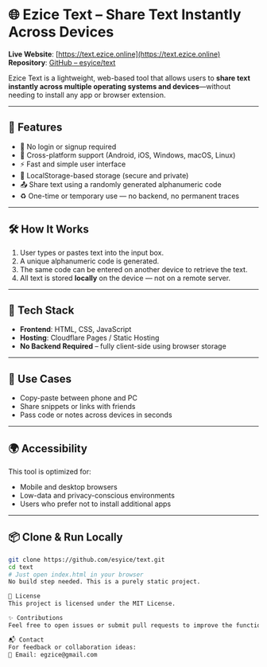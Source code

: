 # 🌐 Ezice Text – Share Text Instantly Across Devices

**Live Website**: [https://text.ezice.online](https://text.ezice.online)  
**Repository**: [GitHub – esyice/text](https://github.com/esyice/text)

Ezice Text is a lightweight, web-based tool that allows users to **share text instantly across multiple operating systems and devices**—without needing to install any app or browser extension.

---

## 🚀 Features

- 🔐 No login or signup required
- 📱 Cross-platform support (Android, iOS, Windows, macOS, Linux)
- ⚡ Fast and simple user interface
- 💾 LocalStorage-based storage (secure and private)
- 📤 Share text using a randomly generated alphanumeric code
- ♻️ One-time or temporary use — no backend, no permanent traces

---

## 🛠️ How It Works

1. User types or pastes text into the input box.
2. A unique alphanumeric code is generated.
3. The same code can be entered on another device to retrieve the text.
4. All text is stored **locally** on the device — not on a remote server.

---

## 🧰 Tech Stack

- **Frontend**: HTML, CSS, JavaScript
- **Hosting**: Cloudflare Pages / Static Hosting
- **No Backend Required** – fully client-side using browser storage

---

## 📝 Use Cases

- Copy-paste between phone and PC
- Share snippets or links with friends
- Pass code or notes across devices in seconds

---

## 🌍 Accessibility

This tool is optimized for:

- Mobile and desktop browsers
- Low-data and privacy-conscious environments
- Users who prefer not to install additional apps

---

## 📦 Clone & Run Locally

```bash
git clone https://github.com/esyice/text.git
cd text
# Just open index.html in your browser
No build step needed. This is a purely static project.

📃 License
This project is licensed under the MIT License.

✨ Contributions
Feel free to open issues or submit pull requests to improve the functionality or UI!

📬 Contact
For feedback or collaboration ideas:
📧 Email: egzice@gmail.com



